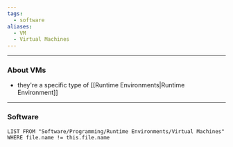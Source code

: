 ```yaml
---
tags:
  - software
aliases:
  - VM
  - Virtual Machines
---
```

---

### About VMs

- they're a specific type of [[Runtime Environments|Runtime Environment]]

---

### Software

```dataview
LIST FROM "Software/Programming/Runtime Environments/Virtual Machines"
WHERE file.name != this.file.name
```